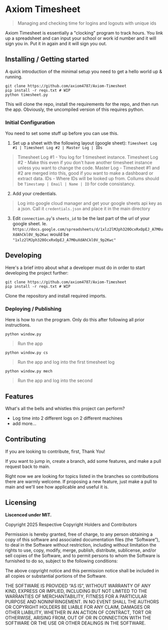 # Axiom Timesheet
> Managing and checking time for logins and logouts with unique ids

Axiom Timesheet is essentially a "clocking" program to track hours. 
You link up a spreadsheet and can input your school or work id number and it will sign you in. 
Put it in again and it will sign you out. 

## Installing / Getting started

A quick introduction of the minimal setup you need to get a hello world up &
running.

```shell
git clone https://github.com/axiom4787/Axiom-Timesheet
pip install -r reqs.txt # WIP
python timesheet.py
```

This will clone the repo, install the requirements for the repo, and then run the app. 
Obviously, the uncompiled version of this requires python. 

### Initial Configuration

You need to set some stuff up before you can use this. 

1. Set up a sheet with the following layout (google sheet): `Timesheet Log #1 | Timesheet Log #2 | Master Log | IDs`
> Timesheet Log #1 - You log for 1 timesheet instance. 
> Timesheet Log #2 - Make this even if you don't have another timesheet instance unless you want to change the code.
> Master Log - Timesheet #1 and #2 are merged into this, good if you want to make a dashboard or extract data. 
> IDs - Where IDs will be looked up from. Collums should be `Timestamp | Email | Name | ID` for code consistancy.

2. Add your credentials.
> Log into google cloud manager and get your google sheets api key as a json. Call it `credentials.json` and place it in the main directory

3. Edit `connection.py`'s `sheets_id` to be the last part of the url of your google sheet. Ie. `https://docs.google.com/spreadsheets/d/1xlz2lMJph320OcxRxOpEJ_A7M0uXdAhCkl0V_9p2Kwc` would be `"1xlz2lMJph320OcxRxOpEJ_A7M0uXdAhCkl0V_9p2Kwc"`

## Developing

Here's a brief intro about what a developer must do in order to start developing
the project further:

```shell
git clone https://github.com/axiom4787/Axiom-Timesheet
pip install -r reqs.txt # WIP
```

Clone the repository and install required imports.

### Deploying / Publishing

Here is how to run the program. Only do this after following all prior instructions. 

```shell
python window.py
```
> Run the app


```shell
python window.py cs
```
> Run the app and log into the first timesheet log


```shell
python window.py mech
```
> Run the app and log into the second

## Features

What's all the bells and whistles this project can perform?
* Log time into 2 different logs on 2 different machines
* add more...

## Contributing

If you are looking to contribute, first, Thank You!

If you want to jump in, create a branch, add some features, and make a pull request back to main. 

Right now we are looking for topics listed in the branches so contributions there are warmly welcome. 
If proposing a new feature, just make a pull to main and we'll see how applicable and useful it is.

## Licensing
**Liscenced under MIT.**

Copyright 2025 Respective Copyright Holders and Contributors

Permission is hereby granted, free of charge, to any person obtaining a copy of this software and associated documentation files (the “Software”), to deal in the Software without restriction, including without limitation the rights to use, copy, modify, merge, publish, distribute, sublicense, and/or sell copies of the Software, and to permit persons to whom the Software is furnished to do so, subject to the following conditions:

The above copyright notice and this permission notice shall be included in all copies or substantial portions of the Software.

THE SOFTWARE IS PROVIDED “AS IS”, WITHOUT WARRANTY OF ANY KIND, EXPRESS OR IMPLIED, INCLUDING BUT NOT LIMITED TO THE WARRANTIES OF MERCHANTABILITY, FITNESS FOR A PARTICULAR PURPOSE AND NONINFRINGEMENT. IN NO EVENT SHALL THE AUTHORS OR COPYRIGHT HOLDERS BE LIABLE FOR ANY CLAIM, DAMAGES OR OTHER LIABILITY, WHETHER IN AN ACTION OF CONTRACT, TORT OR OTHERWISE, ARISING FROM, OUT OF OR IN CONNECTION WITH THE SOFTWARE OR THE USE OR OTHER DEALINGS IN THE SOFTWARE.
